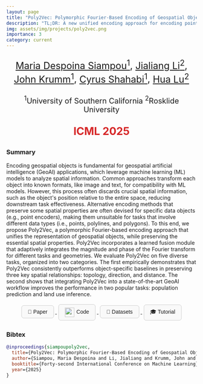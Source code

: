 ```yaml
---
layout: page
title: "Poly2Vec: Polymorphic Fourier-Based Encoding of Geospatial Objects for GeoAI Applications"
description: "TL;DR: A new unified encoding approach for encoding point, polyline and polygon geometries."
img: assets/img/projects/poly2vec.png
importance: 3
category: current
---
```


<p align="center" style="font-size:25px;">
  <a href="https://msiampou.github.io/" target="_blank">Maria Despoina Siampou<sup>1</sup></a>,
  <a href="" target="_blank">Jialiang Li<sup>2</sup></a>,
  <a href="https://www.johnkrumm.net/" target="_blank">John Krumm<sup>1</sup></a>,
  <a href="https://scholar.google.com/citations?user=jEdhxGMAAAAJ&hl=en&authuser=1" target="_blank">Cyrus Shahabi<sup>1</sup></a>,
  <a href="https://homes.cs.aau.dk/~luhua/" target="_blank">Hua Lu<sup>2</sup></a>
</p>

<p align="center" style="font-size:20px;">
  <sup>1</sup>University of Southern California
  <sup>2</sup>Rosklide University
</p>


<p align="center" style="font-size:28px;">
  <span style="color:#d62728; font-weight:bold;">ICML 2025</span>
</p>

### Summary

Encoding geospatial objects is fundamental for geospatial artificial intelligence (GeoAI) applications, which leverage machine learning (ML) models to analyze spatial information. Common approaches transform each object into known formats, like image and text, for compatibility with ML models. However, this process often discards crucial spatial information, such as the object's position relative to the entire space, reducing downstream task effectiveness. Alternative encoding methods that preserve some spatial properties are often devised for specific data objects (e.g., point encoders), making them unsuitable for tasks that involve different data types (i.e., points, polylines, and polygons). To this end, we propose Poly2Vec, a polymorphic Fourier-based encoding approach that unifies the representation of geospatial objects, while preserving the essential spatial properties. Poly2Vec incorporates a learned fusion module that adaptively integrates the magnitude and phase of the Fourier transform for different tasks and geometries. We evaluate Poly2Vec on five diverse tasks, organized into two categories. The first empirically demonstrates that Poly2Vec consistently outperforms object-specific baselines in preserving three key spatial relationships: topology, direction, and distance. The second shows that integrating Poly2Vec into a state-of-the-art GeoAI workflow improves the performance in two popular tasks: population prediction and land use inference.


<p align="center">
  <a href="https://www.arxiv.org/pdf/2408.14806" target="_blank">
    <span style="display:inline-block; padding:8px 16px; margin:4px; border:1px solid #ccc; border-radius:6px; background:#f9f9f9; text-decoration:none; font-family:sans-serif;">
      📝 Paper
    </span>
  </a>
  <a href="https://github.com/USC-InfoLab/poly2vec" target="_blank">
    <span style="display:inline-block; padding:8px 16px; margin:4px; border:1px solid #ccc; border-radius:6px; background:#f9f9f9; text-decoration:none; font-family:sans-serif;">
      <img src="https://github.githubassets.com/images/modules/logos_page/GitHub-Mark.png" width="25" style="vertical-align:middle; margin-right:6px;">Code
    </span>
  </a>
  <a href="https://drive.google.com/drive/folders/119KvtA1K9CbII6TMMSPXkd1Yjrxhv9-P?usp=sharing" target="_blank">
    <span style="display:inline-block; padding:8px 16px; margin:4px; border:1px solid #ccc; border-radius:6px; background:#f9f9f9; text-decoration:none; font-family:sans-serif;">
      🔗 Datasets
    </span>
  </a>
  <a href="https://colab.research.google.com/github/your-repo/blob/main/tutorial.ipynb" target="_blank">
    <span style="display:inline-block; padding:8px 16px; margin:4px; border:1px solid #ccc; border-radius:6px; background:#f9f9f9; text-decoration:none; font-family:sans-serif;">
      🎓 Tutorial
    </span>
  </a>
</p>

### Bibtex
```bibtex
@inproceedings{siampoupoly2vec,
  title={Poly2Vec: Polymorphic Fourier-Based Encoding of Geospatial Objects for GeoAI Applications},
  author={Siampou, Maria Despoina and Li, Jialiang and Krumm, John and Shahabi, Cyrus and Lu, Hua},
  booktitle={Forty-second International Conference on Machine Learning},
  year={2025}
}
```




